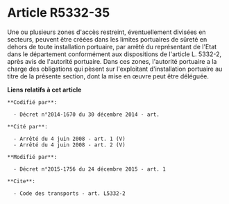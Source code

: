 # Article R5332-35

Une ou plusieurs zones d'accès restreint, éventuellement divisées en secteurs, peuvent être créées dans les limites
portuaires de sûreté en dehors de toute installation portuaire, par arrêté du représentant de l'Etat dans le département
conformément aux dispositions de l'article L. 5332-2, après avis de l'autorité portuaire. Dans ces zones, l'autorité
portuaire a la charge des obligations qui pèsent sur l'exploitant d'installation portuaire au titre de la présente section,
dont la mise en œuvre peut être déléguée.

**Liens relatifs à cet article**

	**Codifié par**:

	  - Décret n°2014-1670 du 30 décembre 2014 - art.

	**Cité par**:

	  - Arrêté du 4 juin 2008 - art. 1 (V)
	  - Arrêté du 4 juin 2008 - art. 2 (V)

	**Modifié par**:

	  - Décret n°2015-1756 du 24 décembre 2015 - art. 1

	**Cite**:

	  - Code des transports - art. L5332-2
